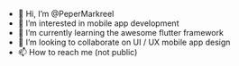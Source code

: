 - 👋 Hi, I’m @PeperMarkreel
- 👀 I’m interested in mobile app development
- 🌱 I’m currently learning the awesome flutter framework
- 💞️ I’m looking to collaborate on UI / UX mobile app design
- 📫 How to reach me (not public)

<!---
PeperMarkreel/PeperMarkreel is a ✨ special ✨ repository because its `README.md` (this file) appears on your GitHub profile.
You can click the Preview link to take a look at your changes.
--->
